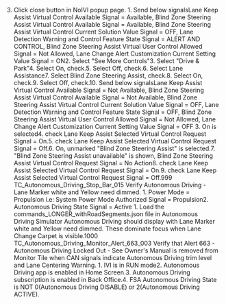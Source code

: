 3. Click close button in NoIVI popup page. 1. Send below signalsLane Keep Assist Virtual Control Available Signal = Available, Blind Zone Steering Assist Virtual Control Available Signal = Available, Blind Zone Steering Assist Virtual Control Current Solution Value Signal = OFF, Lane Detection Warning and Control Feature State Signal = ALERT AND CONTROL, Blind Zone Steering Assist Virtual User Control Allowed Signal = Not Allowed, Lane Change Alert Customization Current Setting Value Signal = ON2. Select "See More Controls"3. Select "Drive & Park"4. Select On, check.5. Select Off, check.6. Select Lane Assistance7. Select Blind Zone Steering Assist, check.8. Select On, check.9. Select Off, check.10. Send below signalsLane Keep Assist Virtual Control Available Signal = Not Available, Blind Zone Steering Assist Virtual Control Available Signal = Not Available, Blind Zone Steering Assist Virtual Control Current Solution Value Signal = OFF, Lane Detection Warning and Control Feature State Signal = OFF, Blind Zone Steering Assist Virtual User Control Allowed Signal = Not Allowed, Lane Change Alert Customization Current Setting Value Signal = OFF 3. On is selected4. check Lane Keep Assist Selected Virtual Control Request Signal = On.5. check Lane Keep Assist Selected Virtual Control Request Signal = Off.6. On, unmarked "Blind Zone Steering Assist" is selected.7. "Blind Zone Steering Assist unavailable" is shown, Blind Zone Steering Assist Virtual Control Request Signal = No Action8. check Lane Keep Assist Selected Virtual Control Request Signal = On.9. check Lane Keep Assist Selected Virtual Control Request Signal = Off.999 TC_Autonomous_Driving_Stop_Bar_015 Verify Autonomous Driving - Lane Marker white and Yellow need dimmed. 1. Power Mode = Propulsion i.e: System Power Mode Authorized Signal = Propulsion2. Autonomous Driving State Signal = Active 1. Load the commands_LONGER_withRoadSegments.json file in Autonomous Driving Simulator Autonomous Driving should display with Lane Marker white and Yellow need dimmed. These dominate focus when Lane Change Carpet is visible.1000 TC_Autonomous_Driving_Monitor_Alert_663_003 Verify that Alert 663 - Autonomous Driving Locked Out - See Owner's Manual is removed from Monitor Tile when CAN signals indicate Autonomous Driving trim level and Lane Centering Warning. 1. IVI is in RUN mode2. Autonomous Driving app is enabled in Home Screen.3. Autonomous Driving subscription is enabled in Back Office.4. FSA Autonomous Driving State is NOT 0(Autonomous Driving DISABLE) or 2(Autonomous Driving ACTIVE).